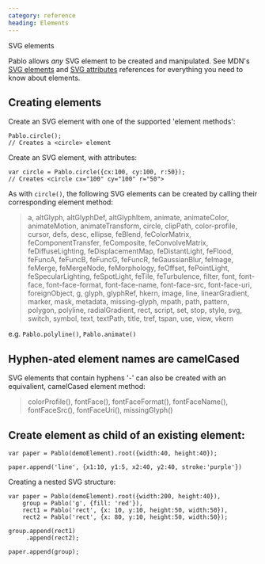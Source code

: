 ```yaml
--- 
category: reference
heading: Elements
---
```



SVG elements


Pablo allows _any_ SVG element to be created and manipulated. See MDN's [SVG elements][#mdn-svg-el] and [SVG attributes][#mdn-svg-attr] references for everything you need to know about elements.

[#mdn-svg-el]: https://developer.mozilla.org/en/SVG/Element
[#mdn-svg-attr]: https://developer.mozilla.org/en/SVG/Attribute


Creating elements
--

Create an SVG element with one of the supported 'element methods':

    Pablo.circle();
    // Creates a <circle> element


Create an SVG element, with attributes:

    var circle = Pablo.circle({cx:100, cy:100, r:50});
    // Creates <circle cx="100" cy="100" r="50">


As with `circle()`, the following SVG elements can be created by calling their corresponding element method:

> a, altGlyph, altGlyphDef, altGlyphItem, animate, animateColor, animateMotion, animateTransform, circle, clipPath, color-profile, cursor, defs, desc, ellipse, feBlend, feColorMatrix, feComponentTransfer, feComposite, feConvolveMatrix, feDiffuseLighting, feDisplacementMap, feDistantLight, feFlood, feFuncA, feFuncB, feFuncG, feFuncR, feGaussianBlur, feImage, feMerge, feMergeNode, feMorphology, feOffset, fePointLight, feSpecularLighting, feSpotLight, feTile, feTurbulence, filter, font, font-face, font-face-format, font-face-name, font-face-src, font-face-uri, foreignObject, g, glyph, glyphRef, hkern, image, line, linearGradient, marker, mask, metadata, missing-glyph, mpath, path, pattern, polygon, polyline, radialGradient, rect, script, set, stop, style, svg, switch, symbol, text, textPath, title, tref, tspan, use, view, vkern

e.g. `Pablo.polyline()`, `Pablo.animate()`


Hyphen-ated element names are camelCased
----

SVG elements that contain hyphens '-' can also be created with an equivalient, camelCased element method:

> colorProfile(), fontFace(), fontFaceFormat(), fontFaceName(), fontFaceSrc(), fontFaceUri(), missingGlyph()
    

Create element as child of an existing element:
------

    var paper = Pablo(demoElement).root({width:40, height:40});

    paper.append('line', {x1:10, y1:5, x2:40, y2:40, stroke:'purple'})

Creating a nested SVG structure:

    var paper = Pablo(demoElement).root({width:200, height:40}),
        group = Pablo('g', {fill: 'red'}),
        rect1 = Pablo('rect', {x: 10, y:10, height:50, width:50}),
        rect2 = Pablo('rect', {x: 80, y:10, height:50, width:50});

    group.append(rect1)
         .append(rect2);

    paper.append(group);
